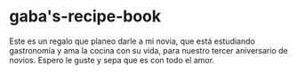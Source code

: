 # gaba's-recipe-book
Este es un regalo que planeo darle a mi novia, que está estudiando gastronomía y ama la cocina con su vida, para nuestro tercer aniversario de novios. Espero le guste y sepa que es con todo el amor.
